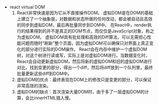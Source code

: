 - react virtual DOM
  1. React非常快速是因为它从不直接操作DOM。
  虚拟DOM是在DOM的基础上建立了一个抽象层，对数据和状态所做的任何改动，都会被自动且高效的同步到虚拟DOM，最后再批量同步到DOM中。
  在React中，render执行的结果得到的并不是真正的DOM节点，而仅仅是JavaScript对象，称之为虚拟DOM。
  虚拟DOM具有批处理和高效的Diff算法，可以无需担心性能问题而随时“刷新”整个页面，因为虚拟DOM可以确保只对界面上真正变化的部分进行实际的DOM操作。
  React会在内存中维护一个虚拟DOM树，对这个树进行读或写，实际上是对虚拟DOM进行。当数据变化时，React会自动更新虚拟DOM，然后将新的虚拟DOM和旧的虚拟DOM进行对比，找到变更的部分，得出一个diff，然后将diff放到一个队列里，最终批量更新这些diff到DOM中。
  2. 虚拟DOM的优点：最终表现在DOM上的修改只是变更的部分，可以保证非常高效的渲染。
  3. 虚拟DOM的缺点：首次渲染大量DOM时，由于多了一层虚拟DOM的计算，会比innerHTML插入慢。